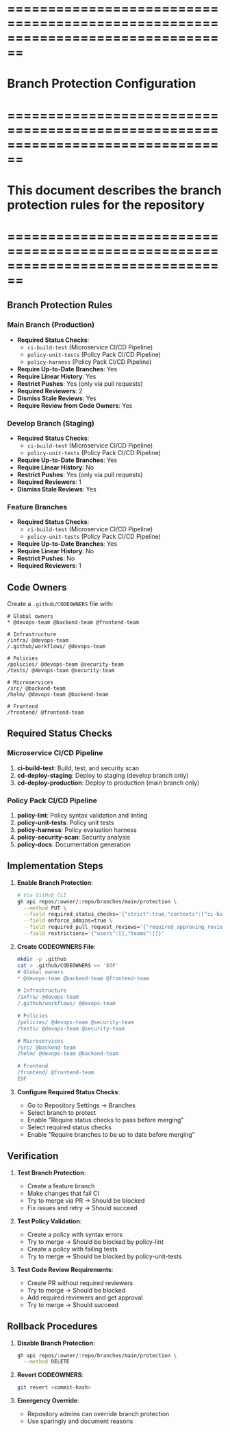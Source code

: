 # ================================================================================
# Branch Protection Configuration
# ================================================================================
# This document describes the branch protection rules for the repository
# ================================================================================

## Branch Protection Rules

### Main Branch (Production)
- **Required Status Checks**: 
  - `ci-build-test` (Microservice CI/CD Pipeline)
  - `policy-unit-tests` (Policy Pack CI/CD Pipeline)
  - `policy-harness` (Policy Pack CI/CD Pipeline)
- **Require Up-to-Date Branches**: Yes
- **Require Linear History**: Yes
- **Restrict Pushes**: Yes (only via pull requests)
- **Required Reviewers**: 2
- **Dismiss Stale Reviews**: Yes
- **Require Review from Code Owners**: Yes

### Develop Branch (Staging)
- **Required Status Checks**:
  - `ci-build-test` (Microservice CI/CD Pipeline)
  - `policy-unit-tests` (Policy Pack CI/CD Pipeline)
- **Require Up-to-Date Branches**: Yes
- **Require Linear History**: No
- **Restrict Pushes**: Yes (only via pull requests)
- **Required Reviewers**: 1
- **Dismiss Stale Reviews**: Yes

### Feature Branches
- **Required Status Checks**:
  - `ci-build-test` (Microservice CI/CD Pipeline)
  - `policy-unit-tests` (Policy Pack CI/CD Pipeline)
- **Require Up-to-Date Branches**: Yes
- **Require Linear History**: No
- **Restrict Pushes**: No
- **Required Reviewers**: 1

## Code Owners

Create a `.github/CODEOWNERS` file with:

```
# Global owners
* @devops-team @backend-team @frontend-team

# Infrastructure
/infra/ @devops-team
/.github/workflows/ @devops-team

# Policies
/policies/ @devops-team @security-team
/tests/ @devops-team @security-team

# Microservices
/src/ @backend-team
/helm/ @devops-team @backend-team

# Frontend
/frontend/ @frontend-team
```

## Required Status Checks

### Microservice CI/CD Pipeline
1. **ci-build-test**: Build, test, and security scan
2. **cd-deploy-staging**: Deploy to staging (develop branch only)
3. **cd-deploy-production**: Deploy to production (main branch only)

### Policy Pack CI/CD Pipeline
1. **policy-lint**: Policy syntax validation and linting
2. **policy-unit-tests**: Policy unit tests
3. **policy-harness**: Policy evaluation harness
4. **policy-security-scan**: Security analysis
5. **policy-docs**: Documentation generation

## Implementation Steps

1. **Enable Branch Protection**:
   ```bash
   # Via GitHub CLI
   gh api repos/:owner/:repo/branches/main/protection \
     --method PUT \
     --field required_status_checks='{"strict":true,"contexts":["ci-build-test","policy-unit-tests","policy-harness"]}' \
     --field enforce_admins=true \
     --field required_pull_request_reviews='{"required_approving_review_count":2,"dismiss_stale_reviews":true}' \
     --field restrictions='{"users":[],"teams":[]}'
   ```

2. **Create CODEOWNERS File**:
   ```bash
   mkdir -p .github
   cat > .github/CODEOWNERS << 'EOF'
   # Global owners
   * @devops-team @backend-team @frontend-team
   
   # Infrastructure
   /infra/ @devops-team
   /.github/workflows/ @devops-team
   
   # Policies
   /policies/ @devops-team @security-team
   /tests/ @devops-team @security-team
   
   # Microservices
   /src/ @backend-team
   /helm/ @devops-team @backend-team
   
   # Frontend
   /frontend/ @frontend-team
   EOF
   ```

3. **Configure Required Status Checks**:
   - Go to Repository Settings → Branches
   - Select branch to protect
   - Enable "Require status checks to pass before merging"
   - Select required status checks
   - Enable "Require branches to be up to date before merging"

## Verification

1. **Test Branch Protection**:
   - Create a feature branch
   - Make changes that fail CI
   - Try to merge via PR → Should be blocked
   - Fix issues and retry → Should succeed

2. **Test Policy Validation**:
   - Create a policy with syntax errors
   - Try to merge → Should be blocked by policy-lint
   - Create a policy with failing tests
   - Try to merge → Should be blocked by policy-unit-tests

3. **Test Code Review Requirements**:
   - Create PR without required reviewers
   - Try to merge → Should be blocked
   - Add required reviewers and get approval
   - Try to merge → Should succeed

## Rollback Procedures

1. **Disable Branch Protection**:
   ```bash
   gh api repos/:owner/:repo/branches/main/protection \
     --method DELETE
   ```

2. **Revert CODEOWNERS**:
   ```bash
   git revert <commit-hash>
   ```

3. **Emergency Override**:
   - Repository admins can override branch protection
   - Use sparingly and document reasons
